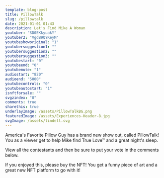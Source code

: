 ```yaml
---
template: blog-post
title: PillowTalk
slug: /pillowtalk
date: 2021-01-01 01:43
description: Let's Find Mike A Woman
youtuber: "SD0EKkyuakY"
youtuber2: "VgdB9QYKeyM"
youtubeshoworiginal: "1"
youtubersuggestion1: ""
youtubersuggestion2: ""
youtubersuggestion3: ""
youtubestart: "0"
youtubeend: "0"
youtubemute: "1"
audiostart: "820"
audioend: "5000"
youtubecontrols: "0"
youtubeautostart: "1"
isnftforsale: ""
svgzindex: "0"
comments: true
sharethis: true
underlayImage: /assets/PillowTalkBG.png
featuredImage: /assets/Experiences-Header-8.jpg
svgImage: /assets/lindell.svg
---
```

America's Favorite Pillow Guy has a brand new show out, called PillowTalk! You as a viewer get to help Mike find True Love™ and a great night's sleep. 

View all the contestants and then be sure to put your vote in the comments below. 

If you enjoyed this, please buy the NFT! You get a funny piece of art and a great new NFT platform to go with it!








<!-- XjuLZwlDxh8 -->